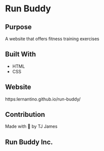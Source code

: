 # Run Buddy

## Purpose

A website that offers fitness training exercises

## Built With

- HTML
- CSS

## Website

https:lernantino.github.io/run-buddy/

## Contribution

Made with 💖 by TJ James

## Run Buddy Inc.
